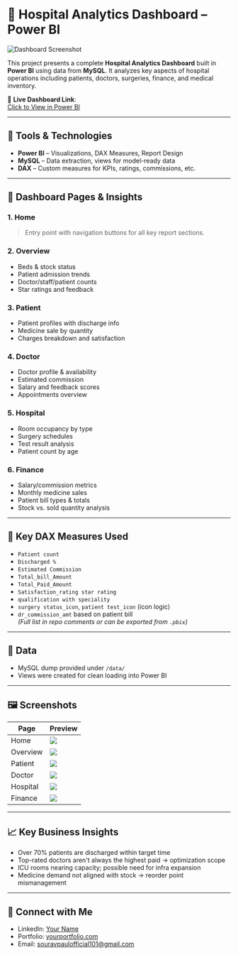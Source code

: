 # 🏥 Hospital Analytics Dashboard – Power BI

![Dashboard Screenshot](./screenshots/Overview.jpg)

This project presents a complete **Hospital Analytics Dashboard** built in **Power BI** using data from **MySQL**. It analyzes key aspects of hospital operations including patients, doctors, surgeries, finance, and medical inventory.

🔗 **Live Dashboard Link**:  
[Click to View in Power BI](https://app.powerbi.com/view?r=eyJrIjoiNzU3ZjNlZjAtZDBmYS00NDdlLWJjMGItZjIyYjAzNmI5YTI5IiwidCI6ImM2ZTU0OWIzLTVmNDUtNDAzMi1hYWU5LWQ0MjQ0ZGM1YjJjNCJ9)

---

## 📌 Tools & Technologies

- **Power BI** – Visualizations, DAX Measures, Report Design  
- **MySQL** – Data extraction, views for model-ready data  
- **DAX** – Custom measures for KPIs, ratings, commissions, etc.

---

## 🧠 Dashboard Pages & Insights

### 1. **Home**
> Entry point with navigation buttons for all key report sections.

### 2. **Overview**
- Beds & stock status
- Patient admission trends
- Doctor/staff/patient counts
- Star ratings and feedback

### 3. **Patient**
- Patient profiles with discharge info
- Medicine sale by quantity
- Charges breakdown and satisfaction

### 4. **Doctor**
- Doctor profile & availability
- Estimated commission
- Salary and feedback scores
- Appointments overview

### 5. **Hospital**
- Room occupancy by type
- Surgery schedules
- Test result analysis
- Patient count by age

### 6. **Finance**
- Salary/commission metrics
- Monthly medicine sales
- Patient bill types & totals
- Stock vs. sold quantity analysis

---

## 🧮 Key DAX Measures Used

- `Patient count`  
- `Discharged %`  
- `Estimated Commission`  
- `Total_bill_Amount`  
- `Total_Paid_Amount`  
- `Satisfaction_rating star rating`  
- `qualification with speciality`  
- `surgery status_icon`, `patient test_icon` (icon logic)  
- `dr_commission_amt` based on patient bill  
*(Full list in repo comments or can be exported from `.pbix`)*

---

## 💾 Data

- MySQL dump provided under `/data/`
- Views were created for clean loading into Power BI

---

## 🖼️ Screenshots

| Page     | Preview |
|----------|---------|
| Home     | ![](./screenshots/Home.jpg) |
| Overview | ![](./screenshots/Overview.jpg) |
| Patient  | ![](./screenshots/Patient.jpg) |
| Doctor   | ![](./screenshots/Doctor.jpg) |
| Hospital | ![](./screenshots/Hospital.jpg) |
| Finance  | ![](./screenshots/Finance.jpg) |

---

## 📈 Key Business Insights

- Over 70% patients are discharged within target time
- Top-rated doctors aren't always the highest paid → optimization scope
- ICU rooms nearing capacity; possible need for infra expansion
- Medicine demand not aligned with stock → reorder point mismanagement

---


## 🤝 Connect with Me

- LinkedIn: [Your Name](https://www.linkedin.com/in/souravpaulofficial/)
- Portfolio: [yourportfolio.com](https://yourportfolio.com)
- Email: souravpaulofficial101@gmail.com
